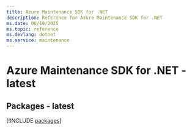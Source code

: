```yaml
---
title: Azure Maintenance SDK for .NET
description: Reference for Azure Maintenance SDK for .NET
ms.date: 06/19/2025
ms.topic: reference
ms.devlang: dotnet
ms.service: maintenance
---
```

# Azure Maintenance SDK for .NET - latest
## Packages - latest
[!INCLUDE [packages](maintenance-index.md)]